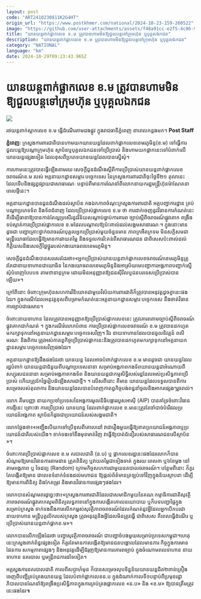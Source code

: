 ```yaml
---
layout: post
code: "ART2410230811K2G4HT"
origin_url: "https://www.postkhmer.com/national/2024-10-23-159-260522"
image: "https://github.com/user-attachments/assets/f48a91cc-e2f5-4c86-99d0-7efd02706c01"
title: "​យាន​យន្ត​ពាក់​ផ្លាក​លេខ ខ.ម ត្រូវ​បាន​ហាម​មិន​ឱ្យជួល​ប​ន្តទៅ​ក្រុម​ហ៊ុន ឬបុគ្គល​ឯក​ជន"
description: "​​​យាន​យន្ត​ពាក់​ផ្លាក​លេខ ខ.ម ត្រូវ​បាន​ហាម​មិន​ឱ្យជួល​ប​ន្តទៅ​ក្រុម​ហ៊ុន ឬបុគ្គល​ឯក​ជន​"
category: "NATIONAL"
language: "km"
date: 2024-10-29T09:23:43.965Z
---
```


# ​យាន​យន្ត​ពាក់​ផ្លាក​លេខ ខ.ម ត្រូវ​បាន​ហាម​មិន​ឱ្យជួល​ប​ន្តទៅ​ក្រុម​ហ៊ុន ឬបុគ្គល​ឯក​ជន

![](https://github.com/user-attachments/assets/244be1e6-b2d2-40f2-9373-fe6a5524c81d)

រថយន្ត​ពាក់​ស្លាក​លេខ ខ.ម ធ្វើ​ដំណើរតាម​ដង​ផ្លូវ ក្នុង​រាជធានី​ភ្នំពេញ នា​ពេលកន្លង​មក។ **Post Staff**

**ភ្នំពេញៈ** ក្រសួង​ការពារ​ជាតិ​បាន​ហាម​យក​យាន​យន្ត ​ដែល​ពាក់​ផ្លាក​លេខ​ខេម​រភូមិន្ទ​(ខ.ម) ទៅ​ធ្វើ​ការ​ជួល​ប​ន្ត​ឱ្យ​បណ្តា​ក្រុម​ហ៊ុន ស្ថាប័ន ​ឬបុគ្គល​ឯក​ជន​ទៅ​ប្រើ​ប្រាស់ ​និង​ហាម​យក​ផ្លាក​នេះ​ទៅ​បំពាក់​លើ​យាន​យន្ត​ផ្សេង​ទៀត​ ដែល​ខុស​ពី​ប្រភេទ​យាន​យន្ត ​ដែល​បាន​ស្នើ​សុំ។

ការហាម​នេះ​ត្រូវ​បាន​ធ្វើ​ឡើង​តាម​រយៈ​សេចក្តី​ជូនដំណឹង​ស្តីពីកា​រប្រើ​ប្រាស់​យាន​យន្ត​ពាក់​ផ្លាក​លេខចរាចរណ៍​ខ.ម របស់​ អគ្គ​នាយក​ដ្ឋាន​សម្ភារៈ​បច្ចេកទេស ​នៃ​ក្រសួង​ការ​ពារ​ជាតិ​ចុះ​ថ្ងៃ​ទី២១ តុលានេះ ដែលទើប​និង​ផ្សព្វ​ផ្សា​យ​ជា​សា​ធារ​ណៈ បន្ទាប់ពីមានការណែនាំ​ពី​លោក​នាយក​រដ្ឋ​មន្រ្តី​ហ៊ុន ​ម៉ាណែត​នាពេល​ថ្មី​នេះ។

អគ្គនាយក​ដ្ឋាន​បាន​ជូន​ដំណឹង​ដល់​ស្ថាប័ន​ កង​ឯកភាព​ចំណុះ​ក្រសួង​ការ​ពារ​ជាតិ​ អគ្គបញ្ជាការដ្ឋាន គ្រប់បណ្តា​ប្រភេទ​ទ័ព និង​ទ័ពជំ​នាញ ​ដែល​ប្រើ​ប្រាស់​ផ្លាក​លេខ ខ.ម ​ថា ការ​ដាក់​ចេញ​នូវ​វិធាន​ការ​កំណ​ត់នេះ​ គឺ​ដើម្បីធានា​ឱ្យ​បាន​កា​ន់​តែ​ល្អ​ប្រ​សើរ​នូវ​វិន័យ​សណ្តាប់​ធ្នាប់ ​ការគារព​ ច្បាប់​ស្តីពី​ចរាចរណ៍​ផ្លូវគោក ​ពង្រឹង​ទប់ស្កាត់​ការ​ប្រើ​ប្រាស់​ផ្លាក​លេខ ខ.ម ​ដែល​បណ្តាល​ឱ្យ​ប៉ះ​ពាល់ដល់​សង្គម​សាធារណៈ​។ ​ក្នុង​នោះ​មាន​ ដូចជា​ បញ្ហា​គ្រោះ​ថ្នាក់ចរាចរណ៍ ​បុគ្គល​អ្នក​ប្រើ​ប្រាស់​មួយ​ចំនួន​មាន ​ភាព​ក្រ​អឺត​ក្រទម ​មិន​សក្តិសម​ជា​មន្ត្រី​យោធា ​ដែល​ធ្វើ​ឱ្យ​មាន​ការ​វាយ​តម្លៃ និង​ទទួ​លកា​រ​រិះ​គន់​ពី​សាធារណ​ជន​ ជាពិសេស​ប៉ះ​ពាល់​ដល់​កិត្តិយស​ និង​សេចក្តី​ថ្លៃ​ថ្នូរ​របស់​កង​យោធ​ពលខេម​រភូ​មិន្ទ។

សេចក្តី​ជូន​ដំណឹង​បាន​សរសេរ​ដែរ​ថា៖«អ្នក​ប្រើប្រា​ស់យា​ន​យន្ត​ពាក់​ផ្លាក​លេខ​ចរាចរណ៍​ខេម​រភូមិន្ទ​ ត្រូ​វតែ​ជា​នាយ​ទាហាន​ជាយោធិន ​នៃ​កង​យោធ​ពលខេមរ​ភូមិន្ទ ​និង​អាស្រ័យ​មេ​បញ្ជា​ការ​អង្គភាព​បញ្ជាក់​ស្នើ​សុំ​បំពេញ​បែបបទ ​តាម​ឋានានុក្រម​ ដោយ​មិន​អនុញ្ញាត​ឱ្យ​ជន​ស៊ីវិល​ ឬ​ជន​បរទេស​ប្រើ​ប្រាស់​បាន​ឡើយ»។ ​

ក្រៅ​ពី​នោះ ​ចំពោះ​ក្រុម​ហ៊ុន​សហ​ការ​វិនិ​យោគជា​មួយ​វិស័យ​ការ​ពារ​ជាតិ ​ក៏​ត្រូវ​បាន​អនុវត្ត​ដូច​គ្នា​នេះ​ផង​ដែរ។ ក្នុង​ករណី​ដែលអនុវត្តខុស​ពីបម្រាម​កំណត់​នេះ​ អគ្គ​នាយកដ្ឋាន​សម្ភារៈ​បច្ចេក​ទេស ​នឹង​ចាត់​វិធាន​ការ​ច្បាប់​ជា​ធរ​មាន។

ចំពោះ​នាយ​ទាហាន ​ដែល​ត្រូវ​បាន​អនុញ្ញា​ត​ឱ្យ​ប្រើប្រាស់​ផ្លាក​លេខ​នេះ ​ត្រូវ​គោរព​ តាម​ច្បាប់​ស្តី​ពី​ចរាចរណ៍​ផ្លូវ​គោក​ជា​កំណត់​ ។ ក្នុង​ករណី​រំលោភ​បំពាន ​ការ​ប្រើ​ប្រាស់​ផ្លាក​លេខច​រាចរណ៍ ​ខ.ម ត្រូវ​បាន​ដក​ហូត​មក​រក្សាទុក​នៅ​អគ្គ​នាយក​ដ្ឋាន​សម្ភារៈ​បច្ចេ​កទេស​វិញ។ រីឯ​ នាយ​ទាហាន ​ដែល​បាន​ចូល​និវត្តន៍ ​ពលី ​មរណៈ និង​ពិការ ​ត្រូវ​អស់​កាត​ព្វកិច្ច​ប្រើ​ប្រាស់​ផ្លាក​នេះ ​និង​ត្រូវ​បាន​ដក​ហូត​មក​រក្សា​ទុក​នៅអ​គ្គនាយកដ្ឋានសម្ភារៈ​បច្ចេកទេស​វិញ​ផង​ដែរ។

អគ្គនាយក​ដ្ឋាន​ឱ្យ​ដឹង​ផង​ដែរ​ថា ​យានយន្ត ​ដែល​អាច​បំពាក់​ផ្លាក​លេខ ​ខ.ម​ មា​នដូ​ចជា យាន​យន្ត​ដែល​រដ្ឋ​បំពាក់ យាន​យន្តជា​ជំនួយពីបណ្តា​ប្រទេស​នានា ​សម្រាប់​អង្គភាព​កង​ទ័ព ​យាន​យន្ត​ជា​អំណោយ​ពី​សប្បុរស​ជន​នានា សម្រាប់​អង្គ​ភាព​កងទ័ព​ និង​យានយន្ត​ជាកម្មសិទ្ធិ​របស់រដ្ឋ ​ដែល​អស់​ប្រសិទ្ធភាព​ប្រើ​ប្រាស់ ហើយ​ត្រូវ​កែ​ច្នៃ​រៀប​ដំ​ឡើង​សារ​ជា​ថ្មី។ ។ លើស​ពីនោះ ​គឺ​មាន​ យានយន្ត ​ដែល​ទទួល​បាន​ពី​ការ​សម្រេច​របស់​តុលាការ​ និង​យាន​យន្ត​ដែលបាន​បំពេញ​កាតព្វ​កិច្ច​បង់​ពន្ធ​នាំ​ចូល ​និង​អាករ​ផ្សេងៗ​រួច​រាល់។

លោក​ គឹម​បញ្ញា នាយក​ប្រចាំ​ប្រទេស​នៃ​អង្គការ​មូលនិធិ​បង្ការ​របួស​អាស៊ី (AIP) បាន​គាំទ្រ​ចំពោះ​វិធាន​ការ​ថ្មី​នេះ​ ព្រោះ​ថា ​ការ​ប្រើ​ប្រាស់ យាន​យាន្ត ដែល​ពាក់​ផ្លាក​លេខ ខ.ម ​នេះត្រូ​វតែ​ចាំ​បាច់​បំរើផ​លប្រ​យោជន៍​អង្គភាព ​ស្ថាប័ន​ក៏ដូច​ជា​ប្រយោ​ជន៍​របស់​សង្គម​ជាតិ។

លោក​ថ្លែង​ថា៖«អញ្ជឹង​បើ​យក​ទៅ​ប្រើ​ខុស​ពី​គោល​ដៅ ​វា​ជា​រឿង​មួយ​ធ្វើ​ឱ្យ​ខាត​ប្រយោជន៍​អង្គភាព ​ឬ​ប្រ​យោ​ជន៍​ជាតិ​របស់​យើង។ ទាក់​ទង​ទៅ​នឹង​មុខ​មាត់​វិញ​ វា​ធ្វើ​ឱ្យ​បាត់​ជំនឿ​របស់​សាធារណ​ជន​លើ​ស្ថាប័ន​»។

ចំពោះ​ការ​ប្រើប្រាស់​ផ្លាក​លេខ ​ខ.ម ​គរ​បាលជាតិ (ន.ប)​ ឬ​ ផ្លាក​លេខ​រដ្ឋ​នេះ​ផង​ដែរ​ លោក​ក៏​បាន​សំណូមឱ្យ​មានវិ​ធានកា​រ​តាម​ដាន ​ត្រួតពិ​និត្យ ឬវាយ​តម្លៃជា​ទៀង​ទាត់ ​ក្នុង​រយៈ​ពេល​៣ ឬ ​៦​ខែ​ម្តង នៅតាម​អង្គ​ភាព​ ឬ ចៃដន្យ ​(Random) ក្រោម​កិច្ច​សហ​ការ​ជាមួយ​នគ​បាល​ចរាចរណ៍។ បន្ថែម​ពី​នោះ ​ក៏​គួរ​តែ​បង្កើត​ឱ្យ​មាន ជា​លេខ​ទំនាក់​ទំនង​ដល់​មហាជន​ ឱ្យ​ផ្តល់​ព័ត៌​មាន​ត្រឡប់​ទៅ​វិញ ​ក្នុង​ន័យ​ស្ថាបនា ដើម្បី​ឱ្យ​មាន​ការ​ពិនិត្យ ​និង​កែ​តម្រូវ និង​មាន​វិធាន​ការ​ផ្សេងៗ​ផង​ដែរ។

លោក​បាន​សំណូមពរ​ដូ​ច្នេះ​ថា៖«ក្រសួង​ការពារជាតិ​ ដែល​ជា​សមាជិក​មួយ​នៃ​គណៈ​កម្មាធិការ​ជាតិ​សុវត្ថិ​ភាព​ចរាចរណ៍​ផ្លូវ​គោក​សូម​ពិនិ​ត្យលទ្ធភាព​នៅ​ក្នុង ​ការ​បង្កើត​គោល​នយោបាយ ​ឬ​ក៏​បទ​បញ្ជា​ផ្ទៃ​ក្នុង​សម្រាប់​ក្រសួង ទាក់​ទង​នឹង​ការ​លើក​កម្ពស់សុ​វត្ថិភាព​ចរាចរណ៍ ​ដែល​កំណត់​នូវ​អ្វី​ដែល​អ្នក​បើក​បរ​ជា​នាយ​ទាហាន ​មន្រ្តី​បុគ្គលិក​របស់​ក្រសួង ​ត្រូវ​អនុវត្ត ​និង​អ្វី​ដែល​មិន​ត្រូវ​ធ្វើ ​ជា​ពិសេស ​គឺ​ពេល​ធ្វើ​ដំណើរ ​ឬ​ប្រើ​ប្រាស់​យានយន្ត​ពាក់​ផ្លាក​ខ.ម»។

លោកបាន​លើក​ឡើង​ដែរ​ថា ​បញ្ហា​សុវត្ថិភាព​ចរាចរណ៍ ​ជាបញ្ហា​ចំបង​មួយ​សម្រាប់​ប្រទេស​កម្ពុជា។​ហេតុ​នេះ ​ក្រសួង​ពាក់​ព័ន្ធ​ផ្សេង​ទៀត​ ក៏​គួរ​តែ​មាន​ការ​បង្កើត​ឱ្យ​មាន​ជន​បង្គោល ​ដែល​មាន​ភារៈកិច្ច​ក្នុង​ការ​មាន​ផែន​ការ សកម្មភាព​ផ្សេងៗ ​និង​អនុវត្ត ​ដើម្បី​ជំរុញ​ឱ្យ​មានការ​គោរព​ច្បាប់ ​ក្នុង​ចំណោម​ពល​ទាហាន ​នាយ​ទាហាន ​នគរ​បាល ឬ​មន្រ្តី​រាជ​ការ​ដទៃ​ទៀត។​

អគ្គស្នង​ការ​នគរ​បាល​ជាតិ​ កាលពីសប្តាហ៍មុន ក៏​បាន​សម្រេច​លុប​ទិន្នន័យ​យាន​យន្ត​ជិត ​២​ពាន់​គ្រឿង​ចេញ​ពី​បញ្ជី​គ្រប់​គ្រង​យាន​យន្ត ​ដែល​បំពាក់​ផ្លាក​លេខ​ន.ប​ ក្នុង​ដំណាក់​កាល​ទី​១​ បន្ទាប់​ពី​ប្រ​មុ​ខរ​ដ្ឋា​ភិបាល​បាន​ណែនាំ​ឱ្យ​ពង្រឹង​ប្រ​សិទ្ធិ​ភាព​ក្នុង​ការ​គ្រប់​គ្រង​ផ្លាក​លេខ «ន.ប» និង «ខ.ម»​ ឱ្យ​បាន​ត្រឹម​ត្រូវនេះផងដែរ៕